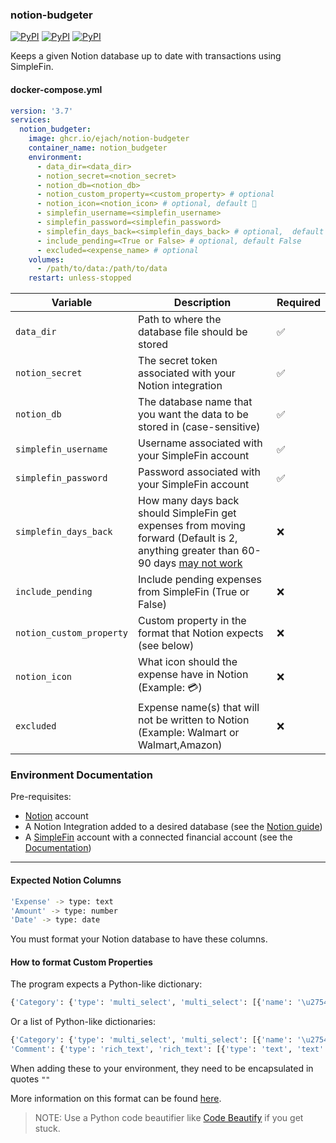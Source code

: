 ### notion-budgeter
[![PyPI](https://img.shields.io/pypi/v/notion-client?logo=python&label=notion-client&style=flat-square&color=FFD43B)](https://pypi.org/project/notion-client/)
[![PyPI](https://img.shields.io/pypi/v/schedule?logo=python&label=schedule&style=flat-square&color=FFD43B)](https://pypi.org/project/schedule/)
[![PyPI](https://img.shields.io/pypi/v/SQLAlchemy?logo=python&label=SQLAlchemy&style=flat-square&color=FFD43B)](https://pypi.org/project/SQLAlchemy/)

Keeps a given Notion database up to date with transactions using SimpleFin.

#### docker-compose.yml
```yml
version: '3.7'
services:
  notion_budgeter:
    image: ghcr.io/ejach/notion-budgeter
    container_name: notion_budgeter
    environment:
      - data_dir=<data_dir>
      - notion_secret=<notion_secret>
      - notion_db=<notion_db>
      - notion_custom_property=<custom_property> # optional
      - notion_icon=<notion_icon> # optional, default 🧾
      - simplefin_username=<simplefin_username>
      - simplefin_password=<simplefin_password>
      - simplefin_days_back=<simplefin_days_back> # optional,  default 2
      - include_pending=<True or False> # optional, default False
      - excluded=<expense_name> # optional
    volumes:
      - /path/to/data:/path/to/data
    restart: unless-stopped
```
| Variable                 | Description                                                                                                                                                                                                               | Required |
|--------------------------|---------------------------------------------------------------------------------------------------------------------------------------------------------------------------------------------------------------------------|----------|
| `data_dir`               | Path to where the database file should be stored                                                                                                                                                                          | ✅        |
| `notion_secret`          | The secret token associated with your Notion integration                                                                                                                                                                  | ✅        |
| `notion_db`              | The database name that you want the data to be stored in (case-sensitive)                                                                                                                                                 | ✅        |
| `simplefin_username`     | Username associated with your SimpleFin account                                                                                                                                                                           | ✅        |
| `simplefin_password`     | Password associated with your SimpleFin account                                                                                                                                                                           | ✅        |
| `simplefin_days_back`    | How many days back should SimpleFin get expenses from moving forward (Default is 2, anything greater than 60-90 days [may not work](https://actualbudget.org/docs/advanced/bank-sync/simplefin/#simplefin-considerations) | ❌        |
| `include_pending`        | Include pending expenses from SimpleFin (True or False)                                                                                                                                                                   | ❌        |
| `notion_custom_property` | Custom property in the format that Notion expects (see below)                                                                                                                                                             | ❌        |
| `notion_icon`            | What icon should the expense have in Notion (Example: 💳)                                                                                                                                                                 | ❌        |
| `excluded`               | Expense name(s) that will not be written to Notion (Example: Walmart or Walmart,Amazon)                                                                                                                                   | ❌        |




### Environment Documentation

Pre-requisites:
- [Notion](https://notion.so) account
- A Notion Integration added to a desired database (see the [Notion guide](https://www.notion.so/help/create-integrations-with-the-notion-api))
- A [SimpleFin](https://www.simplefin.org) account with a connected financial account (see the [Documentation](https://www.simplefin.org/protocol.html#introduction))

____
#### Expected Notion Columns

```bash
'Expense' -> type: text
'Amount' -> type: number
'Date' -> type: date
```
You must format your Notion database to have these columns.



#### How to format Custom Properties

The program expects a Python-like dictionary:


```python
{'Category': {'type': 'multi_select', 'multi_select': [{'name': '\u2754Uncategorized'}]}}
```


Or a list of Python-like dictionaries:


```python
{'Category': {'type': 'multi_select', 'multi_select': [{'name': '\u2754Uncategorized'}]}, 
'Comment': {'type': 'rich_text', 'rich_text': [{'type': 'text', 'text': { 'content': 'Hello World' }}]}}
```


When adding these to your environment, they need to be encapsulated in quotes `""`


More information on this format can be found [here](https://developers.notion.com/reference/database#database-property).

> NOTE: Use a Python code beautifier like [Code Beautify](https://codebeautify.org/python-formatter-beautifier) if you get stuck.
